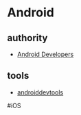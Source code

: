 
# Android 

## authority
- [Android Developers](https://developer.android.com/)

## tools
- [androiddevtools](http://androiddevtools.cn/)



#iOS
